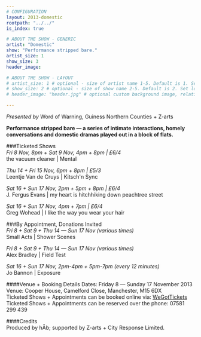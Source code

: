 ```yaml
---
# CONFIGURATION
layout: 2013-domestic
rootpath: "../../"
is_index: true

# ABOUT THE SHOW - GENERIC
artist: "Domestic"
show: "Performance stripped bare."
artist_size: 1
show_size: 3
header_image:

# ABOUT THE SHOW - LAYOUT
# artist_size: 1 # optional - size of artist name 1-5. Default is 1. Set longer names to lower values
# show_size: 2 # optional - size of show name 2-5. Default is 2. Set longer names to lower values
# header_image: "header.jpg" # optional custom background image, relative to current page

---
```

*Presented by* Word of Warning, Guiness Northern Counties + Z-arts       
 
**Performance stripped bare — a series of intimate interactions, homely conversations and domestic dramas played out in a block of flats.**    
        
###Ticketed Shows          
*Fri 8 Nov, 8pm + Sat 9 Nov, 4pm + 8pm | £6/4*        
the vacuum cleaner | Mental        
        
*Thu 14 + Fri 15 Nov, 6pm + 8pm | £5/3*        
Leentje Van de Cruys | Kitsch'n Sync        
         
*Sat 16 + Sun 17 Nov, 2pm + 5pm + 8pm | £6/4*        
J. Fergus Evans | my heart is hitchhiking down peachtree street        
          
*Sat 16 + Sun 17 Nov, 4pm + 7pm | £6/4*       
Greg Wohead | I like the way you wear your hair        
        
###By Appointment, Donations Invited        
*Fri 8 + Sat 9 + Thu 14 — Sun 17 Nov (various times)*        
Small Acts | Shower Scenes         
           
*Fri 8 + Sat 9 + Thu 14 — Sun 17 Nov (various times)*        
Alex Bradley | Field Test         
           
*Sat 16 + Sun 17 Nov, 2pm-4pm + 5pm-7pm (every 12 minutes)*        
Jo Bannon | Exposure          
          
####Venue + Booking Details
Dates: Friday 8 — Sunday 17 November 2013    
Venue: Cooper House, Camelford Close, Manchester, M15 6DX    
Ticketed Shows + Appointments can be booked online via: [WeGotTickets](http://www.wegottickets.com/wordofwarning)     
Ticketed Shows + Appointments can be reserved over the phone: 07581 299 439       
        
####Credits         
Produced by hÅb; supported by Z-arts + City Response Limited.
